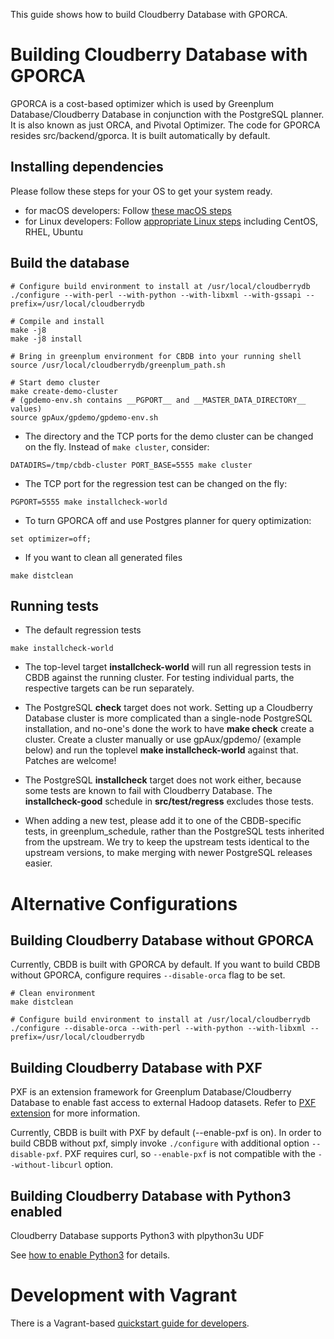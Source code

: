 <!-- For a better file structure, we moved this guide from original
Greenplum Database READE.md here. Thanks all the original writers.-->

This guide shows how to build Cloudberry Database with GPORCA.

# Building Cloudberry Database with GPORCA

GPORCA is a cost-based optimizer which is used by Greenplum
Database/Cloudberry Database in conjunction with the PostgreSQL
planner. It is also known as just ORCA, and Pivotal Optimizer. The
code for GPORCA resides src/backend/gporca. It is built automatically
by default.

## Installing dependencies

Please follow these steps for your OS to get your system ready.

- for macOS developers: Follow [these macOS steps](README.macOS.md)
- for Linux developers: Follow [appropriate Linux
  steps](README.Linux.md) including CentOS, RHEL, Ubuntu

## Build the database

```
# Configure build environment to install at /usr/local/cloudberrydb
./configure --with-perl --with-python --with-libxml --with-gssapi --prefix=/usr/local/cloudberrydb

# Compile and install
make -j8
make -j8 install

# Bring in greenplum environment for CBDB into your running shell
source /usr/local/cloudberrydb/greenplum_path.sh

# Start demo cluster
make create-demo-cluster
# (gpdemo-env.sh contains __PGPORT__ and __MASTER_DATA_DIRECTORY__ values)
source gpAux/gpdemo/gpdemo-env.sh
```

- The directory and the TCP ports for the demo cluster can be changed on the fly.
Instead of `make cluster`, consider:

```
DATADIRS=/tmp/cbdb-cluster PORT_BASE=5555 make cluster
```

- The TCP port for the regression test can be changed on the fly:

```
PGPORT=5555 make installcheck-world
```

- To turn GPORCA off and use Postgres planner for query optimization:
```
set optimizer=off;
```

- If you want to clean all generated files
```
make distclean
```

## Running tests

* The default regression tests

```
make installcheck-world
```

* The top-level target __installcheck-world__ will run all regression
  tests in CBDB against the running cluster. For testing individual
  parts, the respective targets can be run separately.

* The PostgreSQL __check__ target does not work. Setting up a
  Cloudberry Database cluster is more complicated than a single-node
  PostgreSQL installation, and no-one's done the work to have __make
  check__ create a cluster. Create a cluster manually or use
  gpAux/gpdemo/ (example below) and run the toplevel __make
  installcheck-world__ against that. Patches are welcome!

* The PostgreSQL __installcheck__ target does not work either, because
  some tests are known to fail with Cloudberry Database. The
  __installcheck-good__ schedule in __src/test/regress__ excludes
  those tests.

* When adding a new test, please add it to one of the CBDB-specific tests,
  in greenplum_schedule, rather than the PostgreSQL tests inherited from the
  upstream. We try to keep the upstream tests identical to the upstream
  versions, to make merging with newer PostgreSQL releases easier.

# Alternative Configurations

## Building Cloudberry Database without GPORCA

Currently, CBDB is built with GPORCA by default. If you want to build CBDB
without GPORCA, configure requires `--disable-orca` flag to be set.

```
# Clean environment
make distclean

# Configure build environment to install at /usr/local/cloudberrydb
./configure --disable-orca --with-perl --with-python --with-libxml --prefix=/usr/local/cloudberrydb
```

## Building Cloudberry Database with PXF

PXF is an extension framework for Greenplum Database/Cloudberry
Database to enable fast access to external Hadoop datasets. Refer to
[PXF extension](../gpcontrib/pxf/README.md) for more information.

Currently, CBDB is built with PXF by default (--enable-pxf is on).
In order to build CBDB without pxf, simply invoke `./configure` with additional option `--disable-pxf`.
PXF requires curl, so `--enable-pxf` is not compatible with the `--without-libcurl` option.

## Building Cloudberry Database with Python3 enabled

Cloudberry Database supports Python3 with plpython3u UDF

See [how to enable Python3](../src/pl/plpython/README.md) for details.


# Development with Vagrant

There is a Vagrant-based [quickstart guide for developers](../src/tools/vagrant/README.md).
